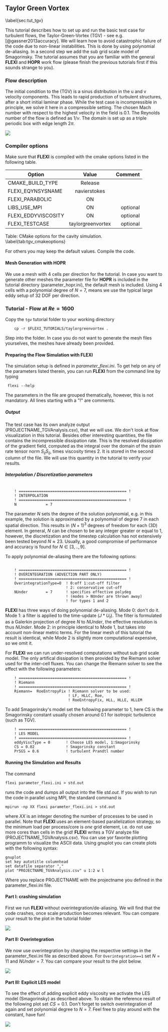 ## Taylor Green Vortex
\label{sec:tut_tgv}

This tutorial describes how to set up and run the basic test case for turbulent flows, the Taylor-Green-Vortex (TGV) - see e.g. [@gassner2013accuracy]. We will learn how to avoid catastrophic failure of the code due to non-linear instabilities. This is done by using
polynomial de-aliasing. In a second step we add the sub grid scale model of Smagorinsky. The tutorial assumes that you are familiar with the general **FLEXI** and **HOPR** work flow (please finish the previous tutorials first if this sounds strange to you).

### Flow description

The initial condition to the (TGV) is a sinus distribution in the u and v velocity components. This leads to rapid production of turbulent structures, after a short initial laminar phase. While the test case is incompressible in principle,
we solve it here in a compressible setting. The chosen Mach number with respect to the highest velocity in the field is $0.1$. The Reynolds number of the flow is defined as $1/\nu$. The domain is set up as a triple periodic box with edge length $2\pi$.

![](tutorials/05_taylorGreenVortex/dns_reference.png)

### Compiler options

Make sure that **FLEXI** is compiled with the cmake options listed in the following table.


| Option                          | Value              | Comment      |
| ------------------------------- |:-------------:     | ------------:|
| CMAKE_BUILD_TYPE                | Release            |              |
| FLEXI_EQYNSYSNAME               | navierstokes       |              |
| FLEXI_PARABOLIC                 | ON                 |              |
| LIBS_USE_MPI                    | ON                 |  optional    |
| FLEXI_EDDYVISCOSITY             | ON                 |  optional    |
| FLEXI_TESTCASE                  | taylorgreenvortex  |  optional    |

Table: CMake options for the cavity simulation. \label{tab:tgv_cmakeoptions}

For others you may keep the default values. Compile the code.

#### Mesh Generation with HOPR

We use a mesh with 4 cells per direction for the tutorial. In case you want to generate other meshes the parameter file for **HOPR** is included in the tutorial directory (parameter_hopr.ini),
the default mesh is included. Using 4 cells with a polynomial degree of $N=7$, means we use the typical large eddy setup of $32$ DOF per direction.

### Tutorial - Flow at $Re=1600$

Copy the ``tgv`` tutorial folder to your working directory

        cp -r $FLEXI_TUTORIALS/taylorgreenvortex .


Step into the folder. In case you do not want to generate the mesh files yourselves, the meshes have already been provided.

#### Preparing the Flow Simulation with FLEXI

The simulation setup is defined in *parameter_flexi.ini*. To get help on any of the parameters listed therein, you can run **FLEXI** from the command line by typing

     flexi --help


The parameters in the file are grouped thematically, however, this is not mandatory. All lines starting with a "!" are comments.

##### Output

The test case has its own analyze output (PROJECTNAME_TGVAnalysis.csv), that we will use. We don't look at flow visualization in this tutorial. Besides other interesting quantities, the file contains the incompressible dissipation rate. This is the resolved dissipation of the gradient field, computed as the integral over the domain of the strain rate tensor norm $S_{ij}S_{ij}$, times viscosity times $2$. It is stored in the second column of the file. We will use this quantity in the tutorial to verify your results.

##### Interpolation / Discretization parameters

~~~~~~~

    ! ================================================ !
    ! INTERPOLATION
    ! ================================================ !
    N             = 7

~~~~~~~

The parameter *N* sets the degree of the solution polynomial, e.g. in this example, the solution is approximated by a polynomial of degree $7$ in each spatial direction. This results in $(N+1)^3$ degrees of freedom for each (3D) element. In general, *N* can be chosen to be any integer greater or equal to $1$, however, the discretization and the timestep calculation has not extensively been tested beyond $N\approx 23$. Usually, a good compromise of performance and accuracy is found for $N\in[3,..,9]$.

To apply polynomial de-aliasing there are the following options:

~~~~~~~

    ! ================================================ !
    ! OVERINTEGRATION (ADVECTION PART ONLY)
    ! ================================================ !
    OverintegrationType=0  ! 0:off 1:cut-off filter
                           ! 2: conservative cut-off
    NUnder        = 7      ! specifies effective polydeg
                           ! (modes > NUnder are thrown away)
                           ! for types 1 and 2

~~~~~~~

**FLEXI** has three ways of doing polynomial de-aliasing. Mode 0: don't do it. Mode 1: a filter is applied to the time-update $(J*U_t)$. The filter is formulated as a Galerkin projection of degree $N$ to $NUnder$, the effective resolution is thus $NUnder$. Mode 2: in principle identical to Mode 1, but takes into account non-linear metric terms. For the linear mesh of this tutorial the result is identical, while Mode 2 is slightly more computational expensive, so we omit it.

For **FLEXI** we can run under-resolved computations without sub grid scale model. The only artifical dissipation is then provided by the Riemann solver used for the inter-cell fluxes. You can change the Riemann solver to see the effect with the following parameters:

~~~~~~~
    ! ================================================ !
    ! Riemann
    ! ================================================ !
    Riemann=  RoeEntropyFix ! Riemann solver to be used:
                            ! LF, HLLC, Roe,
                            ! RoeEntropyFix, HLL, HLLE, HLLEM
~~~~~~~
To add Smagorinsky's model set the following parameter to $1$, here CS is the Smagorinsky constant usually chosen around $0.1$ for isotropic turbulence (such as TGV).

~~~~~~~
    ! ================================================ !
    ! LES MODEL
    ! ================================================ !
    eddyViscType = 0       ! Choose LES model, 1:Smagorinsky
    CS = 0.02              ! Smagorinsky constant
    PrSGS = 0.6            ! turbulent Prandtl number
~~~~~~~

#### Running the Simulation and Results

The command

~~~~~~~
flexi parameter_flexi.ini > std.out
~~~~~~~

runs the code and dumps all output into the file *std.out*. If you wish to run the code in parallel using MPI, the standard command is

~~~~~~~
mpirun -np XX flexi parameter_flexi.ini > std.out
~~~~~~~

where $XX$ is an integer denoting the number of processes to be used in parallel. Note that **FLEXI** uses an element-based parallelization strategy, so the minimum load per process/core is *one* grid element, i.e. do not use more cores than cells in the grid!
**FLEXI** writes a TGV analyze file (PROJECTNAME_TGVAnalysis.csv). You can use yor favorite plotting programm to visualize the ASCII data. Using gnuplot you can create plots with the following syntax:

~~~~~~
gnuplot
set key autotitle columnhead
set datafile separator ","
plot "PROJECTNAME_TGVAnalysis.csv" u 1:2 w l
~~~~~~
Where you replace PROJECTNAME with the projectname you defined in the parameter_flexi.ini file.

#### Part I: crashing simulation

First we run **FLEXI** without overintegration/de-aliasing. We will find that the code crashes, once scale production becomes relevant. You can compare your result to the plot in the tutorial folder

![](tutorials/05_taylorGreenVortex/crash_no_dealiasing.png)



#### Part II: Overintegration
We now use overintegration by changing the respective settings in the parameter_flexi.ini file as described above. For ``Overintegration==1`` set $N=11$ and $NUnder=7$. You can compare your result to the plot below.

![](tutorials/05_taylorGreenVortex/les_dealiasing.png)



#### Part III: Explicit LES model

To see the effect of adding explicit eddy viscosity we activate the LES model (Smagorinsky) as described above. To obtain the reference result of the following plot set $CS=0.1$. Don't forget to switch overintegration of again and set polynomial degree to $N=7$. Feel free to play around with the constant, have fun!

![](tutorials/05_taylorGreenVortex/les_smago_oi.png)

